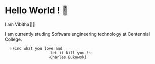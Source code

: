# Hello World ! 👋
I am Vibitha🌸🦋


I am currently studing Software engineering technology at Centennial College.





                         

      ✨Find what you love and 
                        let it kill you !✨
                       -Charles Bukowski
                 

